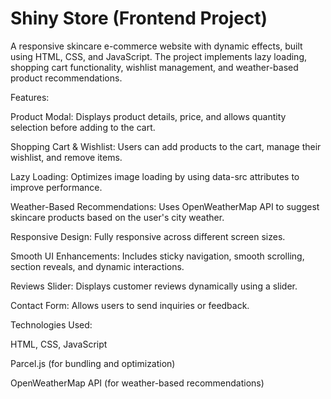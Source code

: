 # Shiny Store (Frontend Project)

A responsive skincare e-commerce website with dynamic effects, built using HTML, CSS, and JavaScript. The project implements lazy loading, shopping cart functionality, wishlist management, and weather-based product recommendations.

Features:

Product Modal: Displays product details, price, and allows quantity selection before adding to the cart.

Shopping Cart & Wishlist: Users can add products to the cart, manage their wishlist, and remove items.

Lazy Loading: Optimizes image loading by using data-src attributes to improve performance.

Weather-Based Recommendations: Uses OpenWeatherMap API to suggest skincare products based on the user's city weather.

Responsive Design: Fully responsive across different screen sizes.

Smooth UI Enhancements: Includes sticky navigation, smooth scrolling, section reveals, and dynamic interactions.

Reviews Slider: Displays customer reviews dynamically using a slider.

Contact Form: Allows users to send inquiries or feedback.

Technologies Used:

HTML, CSS, JavaScript

Parcel.js (for bundling and optimization)

OpenWeatherMap API (for weather-based recommendations)
